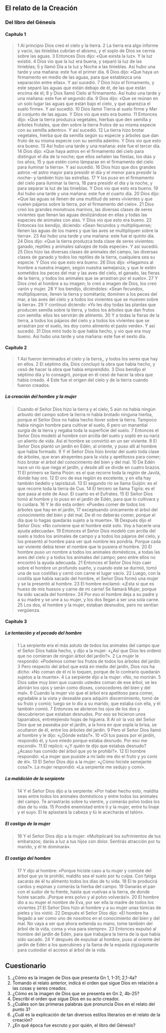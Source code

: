 ## El relato de la Creación

### Del libro del Génesis

#### Capítulo 1

>1 Al principio Dios creó el cielo y la tierra.
2 La tierra era algo informe y vacío, las tinieblas cubrían el abismo, y el soplo de Dios se cernía sobre las aguas.
3 Entonces Dios dijo: «Que exista la luz». Y la luz existió.
4 Dios vio que la luz era buena, y separó la luz de las tinieblas;
5 y llamó Día a la luz y Noche a las tinieblas. Así hubo una tarde y una mañana: este fue el primer día.
6 Dios dijo: «Que haya un firmamento en medio de las aguas, para que establezca una separación entre ellas». Y así sucedió.
7 Dios hizo el firmamento, y este separó las aguas que están debajo de él, de las que están encima de él;
8 y Dios llamó Cielo al firmamento. Así hubo una tarde y una mañana: este fue el segundo día.
9 Dios dijo: «Que se reúnan en un solo lugar las aguas que están bajo el cielo, y que aparezca el suelo firme». Y así sucedió.
10 Dios llamó Tierra al suelo firme y Mar al conjunto de las aguas. Y Dios vio que esto era bueno.
11 Entonces dijo: «Que la tierra produzca vegetales, hierbas que den semilla y árboles frutales, que den sobre la tierra frutos de su misma especie con su semilla adentro». Y así sucedió.
12 La tierra hizo brotar vegetales, hierba que da semilla según su especie y árboles que dan fruto de su misma especie con su semilla adentro. Y Dios vio que esto era bueno.
13 Así hubo una tarde y una mañana: este fue el tercer día.
14 Dios dijo: «Que haya astros en el firmamento del cielo para distinguir el día de la noche; que ellos señalen las fiestas, los días y los años,
15 y que estén como lámparas en el firmamento del cielo para iluminar la tierra». Y así sucedió.
16 Dios hizo que dos grandes astros –el astro mayor para presidir el día y el menor para presidir la noche– y también hizo las estrellas.
17 Y los puso en el firmamento del cielo para iluminar la tierra,
18 para presidir el día y la noche, y para separar la luz de las tinieblas. Y Dios vio que esto era bueno.
19 Así hubo una tarde y una mañana: este fue el cuarto día.
20 Dios dijo: «Que las aguas se llenen de una multitud de seres vivientes y que vuelen pájaros sobre la tierra, por el firmamento del cielo».
21 Dios creó los grandes monstruos marinos, las diversas clases de seres vivientes que llenan las aguas deslizándose en ellas y todas las especies de animales con alas. Y Dios vio que esto era bueno.
22 Entonces los bendijo, diciendo: «Sean fecundos y multiplíquense; llenen las aguas de los mares y que las aves se multipliquen sobre la tierra».
23 Así hubo una tarde y una mañana: este fue el quinto día.
24 Dios dijo: «Que la tierra produzca toda clase de seres vivientes: ganado, reptiles y animales salvajes de toda especie». Y así sucedió.
25 Dios hizo las diversas clases de animales del campo, las diversas clases de ganado y todos los reptiles de la tierra, cualquiera sea su especie. Y Dios vio que esto era bueno.
26 Dios dijo: «Hagamos al hombre a nuestra imagen, según nuestra semejanza; y que le estén sometidos los peces del mar y las aves del cielo, el ganado, las fieras de la tierra, y todos los animales que se arrastran por el suelo».
27 Y Dios creó al hombre a su imagen; lo creó a imagen de Dios, los creó varón y mujer.
28 Y los bendijo, diciéndoles: «Sean fecundos, multiplíquense, llenen la tierra y sométanla; dominen a los peces del mar, a las aves del cielo y a todos los vivientes que se mueven sobre la tierra».
29 Y continuó diciendo: «Yo les doy todas las plantas que producen semilla sobre la tierra, y todos los árboles que dan frutos con semilla: ellos les servirán de alimento.
30 Y a todas la fieras de la tierra, a todos los pájaros del cielo y a todos los vivientes que se arrastran por el suelo, les doy como alimento el pasto verde». Y así sucedió.
31 Dios miró todo lo que había hecho, y vio que era muy bueno. Así hubo una tarde y una mañana: este fue el sexto día.

#### Capítulo 2

>1 Así fueron terminados el cielo y la tierra,, y todos los seres que hay en ellos.
2 El séptimo día, Dios concluyó la obra que había hecho, y cesó de hacer la obra que había emprendido.
3 Dios bendijo el séptimo día y lo consagró, porque en él cesó de hacer la obra que había creado.
4 Este fue el origen del cielo y de la tierra cuando fueron creados.

#####  La creación del hombre y la mujer

>Cuando el Señor Dios hizo la tierra y el cielo,
5 aún no había ningún arbusto del campo sobre la tierra ni había brotado ninguna hierba, porque el Señor Dios no había hecho llover sobre la tierra. Tampoco había ningún hombre para cultivar el suelo,
6 pero un manantial surgía de la tierra y regaba toda la superficie del suelo.
7 Entonces el Señor Dios modeló al hombre con arcilla del suelo y sopló en su nariz un aliento de vida. Así el hombre se convirtió en un ser viviente.
8 El Señor Dios plantó un jardín en Edén, al oriente, y puso allí al hombre que había formado.
9 Y el Señor Dios hizo brotar del suelo toda clase de árboles, que eran atrayentes para la vista y apetitosos para comer; hizo brotar el árbol del conocimiento del bien y del mal.
10 De Edén nace un río que riega el jardín, y desde allí se divide en cuatro brazos.
11 El primero se llama Pisón: es el que recorre toda la región de Javilá, donde hay oro.
12 El oro de esa región es excelente, y en ella hay también bedelio y lapislázuli.
13 El segundo río se llama Guijón: es el que recorre toda la tierra de Cus.
14 El tercero se llama Tigris: es el que pasa al este de Asur. El cuarto es el Eufrates.
15 El Señor Dios tomó al hombre y lo puso en el jardín de Edén, para que lo cultivara y lo cuidara.
16 Y le dio esta orden: «Puedes comer de todos los árboles que hay en el jardín,
17 exceptuando únicamente el árbol del conocimiento del bien y del mal. De él no deberás comer, porque el día que lo hagas quedarás sujeto a la muerte».
18 Después dijo el Señor Dios: «No conviene que el hombre esté solo. Voy a hacerle una ayuda adecuada».
19 Entonces el Señor Dios modeló con arcilla del suelo a todos los animales de campo y a todos los pájaros del cielo, y los presentó al hombre para ver qué nombre les pondría. Porque cada ser viviente debía tener el nombre que le pusiera el hombre.
20 El hombre puso un nombre a todos los animales domésticos, a todas las aves del cielo y a todos los animales del campo; pero entre ellos no encontró la ayuda adecuada.
21 Entonces el Señor Dios hizo caer sobre el hombre un profundo sueño, y cuando este se durmió, tomó una de sus costillas y cerró con carne el lugar vacío.
22 Luego, con la costilla que había sacado del hombre, el Señor Dios formó una mujer y se la presentó al hombre.
23 El hombre exclamó: «¡Esta sí que es hueso de mis huesos y carne de mi carne! Se llamará Mujer, porque ha sido sacada del hombre».
24 Por eso el hombre deja a su padre y a su madre y se une a su mujer, y los dos llegan a ser una sola carne.
25 Los dos, el hombre y la mujer, estaban desnudos, pero no sentían vergüenza.

#### Capítulo 3
##### La tentación y el pecado del hombre

>1 La serpiente era el más astuto de todos los animales del campo que el Señor Dios había hecho, y dijo a la mujer: «¿Así que Dios les ordenó que no comieran de ningún árbol del jardín?».
2 La mujer le respondió: «Podemos comer los frutos de todos los árboles del jardín.
3 Pero respecto del árbol que está en medio del jardín, Dios nos ha dicho: «No coman de él ni lo toquen, porque de lo contrario quedarán sujetos a la muerte».
4 La serpiente dijo a la mujer: «No, no morirán.
5 Dios sabe muy bien que cuando ustedes coman de ese árbol, se les abrirán los ojos y serán como dioses, conocedores del bien y del mal».
6 Cuando la mujer vio que el árbol era apetitoso para comer, agradable a la vista y deseable para adquirir discernimiento, tomó de su fruto y comió; luego se lo dio a su marido, que estaba con ella, y él también comió.
7 Entonces se abrieron los ojos de los dos y descubrieron que estaban desnudos. Por eso se hicieron unos taparrabos, entretejiendo hojas de higuera.
8 Al oír la voz del Señor Dios que se paseaba por el jardín, a la hora en que sopla la brisa, se ocultaron de él, entre los árboles del jardín.
9 Pero el Señor Dios llamó al hombre y le dijo: «¿Dónde estás?».
10 «Oí tus pasos por el jardín, respondió él, y tuve miedo porque estaba desnudo. Por eso me escondí».
11 El replicó: «¿Y quién te dijo que estabas desnudo? ¿Acaso has comido del árbol que yo te prohibí?».
12 El hombre respondió: «La mujer que pusiste a mi lado me dio el fruto y yo comí de él».
13 El Señor Dios dijo a la mujer: «¿Cómo hiciste semejante cosa?». La mujer respondió: «La serpiente me sedujo y comí».

##### La maldición de la serpiente
>14 Y el Señor Dios dijo a la serpiente: «Por haber hecho esto, maldita seas entre todos los animales domésticos y entre todos los animales del campo. Te arrastrarás sobre tu vientre, y comerás polvo todos los días de tu vida.
15 Pondré enemistad entre ti y la mujer, entre tu linaje y el suyo. El te aplastará la cabeza y tú le acecharás el talón».

##### El castigo de la mujer
>16 Y el Señor Dios dijo a la mujer: «Multiplicaré los sufrimientos de tus embarazos; darás a luz a tus hijos con dolor. Sentirás atracción por tu marido, y él te dominará».

##### El castigo del hombre
>17 Y dijo al hombre: «Porque hiciste caso a tu mujer y comiste del árbol que yo te prohibí, maldito sea el suelo por tu culpa. Con fatiga sacarás de él tu alimento todos los días de tu vida.
18 El te producirá cardos y espinas y comerás la hierba del campo.
19 Ganarás el pan con el sudor de tu frente, hasta que vuelvas a la tierra, de donde fuiste sacado. ¡Porque eres polvo y al polvo volverás!».
20 El hombre dio a su mujer el nombre de Eva, por ser ella la madre de todos los vivientes
21 El Señor Dios hizo al hombre y a su mujer unas túnicas de pieles y los vistió.
22 Después el Señor Dios dijo: «El hombre ha llegado a ser como uno de nosotros en el conocimiento del bien y del mal. No vaya a ser que ahora extienda su mano, tome también del árbol de la vida, coma y viva para siempre».
23 Entonces expulsó al hombre del jardín de Edén, para que trabajara la tierra de la que había sido sacado.
24 Y después de expulsar al hombre, puso al oriente del jardín de Edén a los querubines y la llama de la espada zigzagueante para custodiar el acceso al árbol de la vida.

## Cuestionario
1. ¿Cómo es la imagen de Dios que presenta Gn 1, 1-31; 2,1-4a?
2. Tomando el relato anterior, indicá el orden que sigue Dios en relación a las cosas y seres creados. 
3. ¿Cómo es la imagen de Dios que se presenta en Gn 2, 4b-25?
4. Describí el orden que sigue Dios en su acto creador. 
5. ¿Cuáles son las primeras palabras que pronuncia Dios en el relato del punto 3?
6. ¿Cuál es la explicación de tan diversos estilos literarios en el relato de la creación?
7. ¿En qué época fue escruto y por quién, el libro del Génesis?
